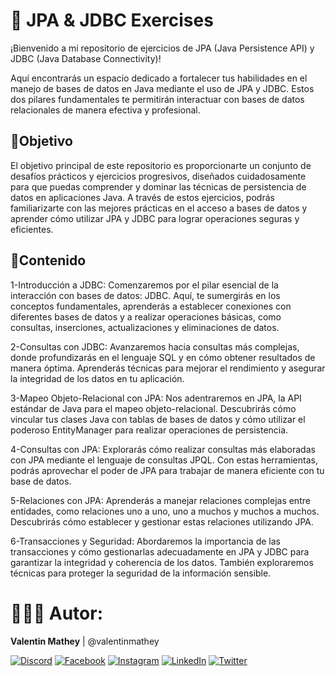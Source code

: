 # 🏢 JPA & JDBC Exercises
¡Bienvenido a mi repositorio de ejercicios de JPA (Java Persistence API) y JDBC (Java Database Connectivity)!

Aquí encontrarás un espacio dedicado a fortalecer tus habilidades en el manejo de bases de datos en Java mediante el uso de JPA y JDBC. Estos dos pilares fundamentales te permitirán interactuar con bases de datos relacionales de manera efectiva y profesional.

## 💫Objetivo
El objetivo principal de este repositorio es proporcionarte un conjunto de desafíos prácticos y ejercicios progresivos, diseñados cuidadosamente para que puedas comprender y dominar las técnicas de persistencia de datos en aplicaciones Java. A través de estos ejercicios, podrás familiarizarte con las mejores prácticas en el acceso a bases de datos y aprender cómo utilizar JPA y JDBC para lograr operaciones seguras y eficientes.

## 📂Contenido
1-Introducción a JDBC: Comenzaremos por el pilar esencial de la interacción con bases de datos: JDBC. Aquí, te sumergirás en los conceptos fundamentales, aprenderás a establecer conexiones con diferentes bases de datos y a realizar operaciones básicas, como consultas, inserciones, actualizaciones y eliminaciones de datos.

2-Consultas con JDBC: Avanzaremos hacia consultas más complejas, donde profundizarás en el lenguaje SQL y en cómo obtener resultados de manera óptima. Aprenderás técnicas para mejorar el rendimiento y asegurar la integridad de los datos en tu aplicación.

3-Mapeo Objeto-Relacional con JPA: Nos adentraremos en JPA, la API estándar de Java para el mapeo objeto-relacional. Descubrirás cómo vincular tus clases Java con tablas de bases de datos y cómo utilizar el poderoso EntityManager para realizar operaciones de persistencia.

4-Consultas con JPA: Explorarás cómo realizar consultas más elaboradas con JPA mediante el lenguaje de consultas JPQL. Con estas herramientas, podrás aprovechar el poder de JPA para trabajar de manera eficiente con tu base de datos.

5-Relaciones con JPA: Aprenderás a manejar relaciones complejas entre entidades, como relaciones uno a uno, uno a muchos y muchos a muchos. Descubrirás cómo establecer y gestionar estas relaciones utilizando JPA.

6-Transacciones y Seguridad: Abordaremos la importancia de las transacciones y cómo gestionarlas adecuadamente en JPA y JDBC para garantizar la integridad y coherencia de los datos. También exploraremos técnicas para proteger la seguridad de la información sensible.

# 🧑🏻‍💻 Autor:

<b>Valentin Mathey</b> | @valentinmathey

[![Discord](https://img.shields.io/badge/Discord-%237289DA.svg?logo=discord&logoColor=white)](https://discord.gg/valentinmathey) [![Facebook](https://img.shields.io/badge/Facebook-%231877F2.svg?logo=Facebook&logoColor=white)](https://facebook.com/https://www.facebook.com/ValentinEzequielMathey) [![Instagram](https://img.shields.io/badge/Instagram-%23E4405F.svg?logo=Instagram&logoColor=white)](https://instagram.com/https://www.instagram.com/valen.mathey/) [![LinkedIn](https://img.shields.io/badge/LinkedIn-%230077B5.svg?logo=linkedin&logoColor=white)](https://linkedin.com/in/https://www.linkedin.com/in/valentin-mathey/) [![Twitter](https://img.shields.io/badge/Twitter-%231DA1F2.svg?logo=Twitter&logoColor=white)](https://twitter.com/https://twitter.com/valen_mathey) 
